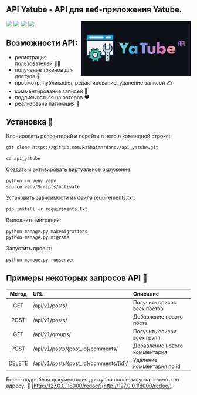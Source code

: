 ## API Yatube - API для веб-приложения Yatube.

![](https://img.shields.io/badge/Python-3776AB?style=for-the-badge&logo=python&logoColor=white)
![](https://img.shields.io/badge/django%20rest-ff1709?style=for-the-badge&logo=django&logoColor=white)
![](https://img.shields.io/badge/Django-092E20?style=for-the-badge&logo=django&logoColor=green)
![](https://img.shields.io/badge/Postman-FF6C37?style=for-the-badge&logo=Postman&logoColor=white)
<img src="logo.png" align="right" />

## Возможности API: 
- регистрация пользователей 🤷‍♂️
- получение токенов для доступа 🔑
- просмотр, публикация, редактирование, удаление записей ✍️
- комментирование записей 💬
- подписываться на авторов ❤️
- реализована пагинация 📖

## Установка 🛫

Клонировать репозиторий и перейти в него в командной строке:
```
git clone https://github.com/RaShaimardanov/api_yatube.git
```
```
cd api_yatube
```
Cоздать и активировать виртуальное окружение:
```
python -m venv venv
source venv/Scripts/activate
```

Установить зависимости из файла requirements.txt:
```
pip install -r requirements.txt
```

Выполнить миграции:
```
python manage.py makemigrations
python manage.py migrate
```
Запустить проект:
```
python manage.py runserver
```
## Примеры некоторых запросов API 🚀
|Метод   |URL                                            |Описание                       |
|:------:|:----------------------------------------------|:------------------------------|
| GET    | /api/v1/posts/                                | Получить список всех постов   |
| POST   | /api/v1/posts/                                | Добавление нового поста       |
| GET    | /api/v1/groups/                               | Получить список всех групп    |
| POST   | /api/v1/posts/{post_id}/comments/             | Добавление нового комментария |
| DELETE | /api/v1/posts/{post_id}/comments/{id}/        | Удаление комментария по id    |

Более подробная документация доступна после запуска проекта по адресу: 📄
[http://127.0.0.1:8000/redoc/](http://127.0.0.1:8000/redoc/)